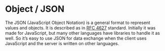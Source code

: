# Object / JSON

The JSON (JavaScript Object Notation) is a general format to represent values and objects. It is described as in [RFC 4627](https://datatracker.ietf.org/doc/html/rfc4627 'RFC 4627') standard. Initially it was made for JavaScript, but many other languages have libraries to handle it as well. So it’s easy to use JSON for data exchange when the client uses JavaScript and the server is written on other languages.
